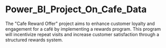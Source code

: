 # Power_BI_Project_On_Cafe_Data

The "Cafe Reward Offer" project aims to enhance customer loyalty and engagement for a café by implementing a rewards program. This program will incentivize repeat visits and increase customer satisfaction through a structured rewards system.
